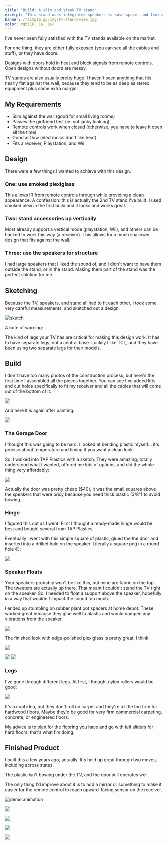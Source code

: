 ```yaml
---
title: "Build: A slim and sleek TV stand"
excerpt: "This stand uses integrated speakers to save space, and features a fold-down access door infrared remotes can go through"
banner: //simple.gy/img/tv-stand/view.jpg
color: rgb(16, 16, 16)
---
```


I've never been fully satisfied with the TV stands available on the market.

For one thing, they are either fully exposed (you can see all the cables and stuff), or they have doors.

Designs with doors hold in heat and block signals from remote controls. Open designs without doors are messy.

TV stands are also usually pretty huge. I haven't seen anything that fits nearly flat against the wall, because they tend to be as deep as stereo equipment plus some extra margin.

## My Requirements

* Slim against the wall (good for small living rooms)
* Passes the girlfriend test (ie: not janky looking)
* Remote controls work when closed (otherwise, you have to leave it open all the time)
* Good airflow (electronics don't like heat)
* Fits a receiver, Playstation, and Wii

## Design

There were a few things I wanted to achieve with this design.

### One: use smoked plexiglass

This allows IR from remote controls through while providing a clean appearance. A confession: this is actually the 2nd TV stand I've built. I used smoked plexi in the first build and it looks and works great.

### Two: stand accessories up vertically

Most already support a vertical mode (playstation, Wii), and others can be hacked to work this way (a receiver). This allows for a much shallower design that fits against the wall.

### Three: use the speakers for structure

I had large speakers that I liked the sound of, and I didn't want to have them outside the stand, or in the stand. Making them part of the stand was the perfect solution for me.

## Sketching

Because the TV, speakers, and stand all had to fit each other, I took some very careful measurements, and sketched out a design.

![sketch](https://raw.githubusercontent.com/SimplGy/simplgy.github.io/master/img/tv-stand/sketch.jpg)

A note of warning:

The kind of legs your TV has are critical for making this design work. It has to have separate legs, not a central base. Luckily I like TCL, and they have been using two separate legs for their models.

## Build

I don't have too many photos of the construction process, but here's the first time I assembled all the pieces together. You can see I've added lifts and cut holds specifically to fit my receiver and all the cables that will come out of the bottom of it:

![](https://raw.githubusercontent.com/SimplGy/simplgy.github.io/master/img/tv-stand/dry-fit.jpg)

And here it is again after painting:

![](https://raw.githubusercontent.com/SimplGy/simplgy.github.io/master/img/tv-stand/wip-open.jpg)

### The Garage Door

I thought this was going to be hard. I looked at bending plastic myself... it's precise about temperature and timing if you want a clean look.

So, I walked into TAP Plastics with a sketch. They were amazing; totally understood what I wanted, offered me lots of options, and did the whole thing very affordably:

![](https://raw.githubusercontent.com/SimplGy/simplgy.github.io/master/img/tv-stand/tap.jpg)

Actually the door was pretty cheap ($40), it was the small squares above the speakers that were pricy because you need thick plastic (3/8") to avoid bowing.

### Hinge

I figured this out as I went. First I thought a ready-made hinge would be best and bought several from TAP Plastics.

Eventually I went with this simple square of plastic, glued the the door and inserted into a drilled hole on the speaker. Literally a square peg in a round hole 🙃:

![](https://raw.githubusercontent.com/SimplGy/simplgy.github.io/master/img/tv-stand/hinge-pin.jpg)

### Speaker Floats

Your speakers probably won't be like this, but mine are fabric on the top. The tweeters are actually up there. That meant I couldn't stand the TV right on the speaker. So, I needed to float a support above the speaker, hopefully in a way that wouldn't impact the sound too much.

I ended up stumbling on rubber plant pot spacers at home depot. These worked great because they glue well to plastic and would dampen any vibrations from the speaker.

<a target="_blank"  href="https://www.amazon.com/gp/product/B07RTVFJFN/ref=as_li_tl?ie=UTF8&camp=1789&creative=9325&creativeASIN=B07RTVFJFN&linkCode=as2&tag=simplgy-20&linkId=f46634253dee93b83881269cfc88cb02"><img border="0" src="//ws-na.amazon-adsystem.com/widgets/q?_encoding=UTF8&MarketPlace=US&ASIN=B07RTVFJFN&ServiceVersion=20070822&ID=AsinImage&WS=1&Format=_SL250_&tag=simplgy-20" ></a><img src="//ir-na.amazon-adsystem.com/e/ir?t=simplgy-20&l=am2&o=1&a=B07RTVFJFN" width="1" height="1" border="0" alt="" style="border:none !important; margin:0px !important;" />

The finished look with edge-polished plexiglass is pretty great, I think.

![](https://raw.githubusercontent.com/SimplGy/simplgy.github.io/master/img/tv-stand/left.jpg)

![](https://raw.githubusercontent.com/SimplGy/simplgy.github.io/master/img/tv-stand/left-angle.jpg#row-m)
![](https://raw.githubusercontent.com/SimplGy/simplgy.github.io/master/img/tv-stand/right.jpg#row-m)

### Legs

I've gone through different legs. At first, I thought nylon rollers would be good:

<a target="_blank"  href="https://www.amazon.com/gp/product/B01MZ0C6CC/ref=as_li_tl?ie=UTF8&camp=1789&creative=9325&creativeASIN=B01MZ0C6CC&linkCode=as2&tag=simplgy-20&linkId=f223c7fa0c29007430cebde27592a780"><img border="0" src="//ws-na.amazon-adsystem.com/widgets/q?_encoding=UTF8&MarketPlace=US&ASIN=B01MZ0C6CC&ServiceVersion=20070822&ID=AsinImage&WS=1&Format=_SL250_&tag=simplgy-20" ></a><img src="//ir-na.amazon-adsystem.com/e/ir?t=simplgy-20&l=am2&o=1&a=B01MZ0C6CC" width="1" height="1" border="0" alt="" style="border:none !important; margin:0px !important;" />

It's a cool idea, but they don't roll on carpet and they're a little too firm for hardwood floors. Maybe they'd be good for very firm commercial carpeting, concrete, or engineered floors.

My advice is to plan for the flooring you have and go with felt sliders for hard floors, that's what I'm doing.

## Finished Product

I built this a few years ago, actually. It's held up great through two moves, including across states.

The plastic isn't bowing under the TV, and the door still operates well.

The only thing I'd improve about it is to add a mirror or something to make it easier for the remote control to reach upward-facing sensor on the receiver.

![demo animation](https://raw.githubusercontent.com/SimplGy/simplgy.github.io/master/img/tv-stand/stand-open.gif)

![](https://raw.githubusercontent.com/SimplGy/simplgy.github.io/master/img/tv-stand/open-right.jpg)

![](https://raw.githubusercontent.com/SimplGy/simplgy.github.io/master/img/tv-stand/open.jpg)

![](https://raw.githubusercontent.com/SimplGy/simplgy.github.io/master/img/tv-stand/view.jpg)

![](https://raw.githubusercontent.com/SimplGy/simplgy.github.io/master/img/tv-stand/finito.jpg)
